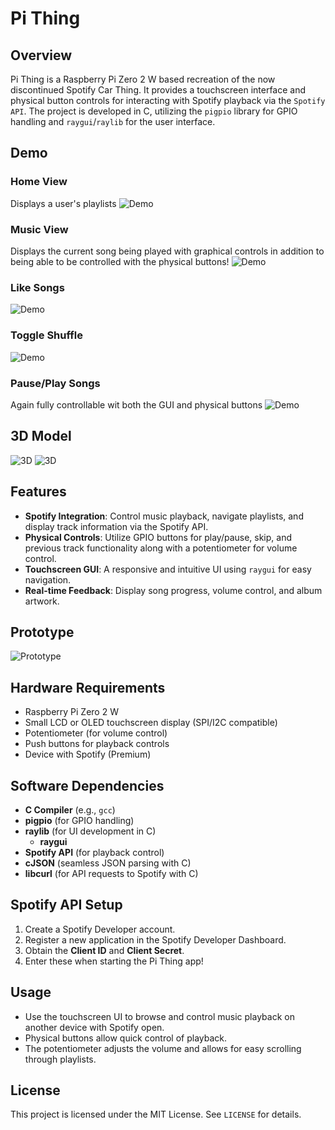 # Pi Thing

## Overview

Pi Thing is a Raspberry Pi Zero 2 W based recreation of the now discontinued Spotify Car Thing.
It provides a touchscreen interface and physical button controls for interacting with Spotify playback via the `Spotify API`.
The project is developed in C, utilizing the `pigpio` library for GPIO handling and `raygui`/`raylib` for the user interface.

## Demo

### Home View
Displays a user's playlists
![Demo](./demo/home_view.jpg)

### Music View
Displays the current song being played with graphical controls
in addition to being able to be controlled with the physical buttons!
![Demo](./demo/music_view.jpg)

### Like Songs
![Demo](./demo/like.jpg)

### Toggle Shuffle
![Demo](./demo/shuffle.jpg)

### Pause/Play Songs
Again fully controllable wit both the GUI and physical buttons
![Demo](./demo/pause.jpg)

## 3D Model
![3D](./demo/screen.png)
![3D](./demo/pi.png)
## Features

- **Spotify Integration**: Control music playback, navigate playlists, and display track information via the Spotify API.
- **Physical Controls**: Utilize GPIO buttons for play/pause, skip, and previous track functionality along with a potentiometer for volume control.
- **Touchscreen GUI**: A responsive and intuitive UI using `raygui` for easy navigation.
- **Real-time Feedback**: Display song progress, volume control, and album artwork.

## Prototype
![Prototype](./demo/prototype/pithing.jpg)

## Hardware Requirements

- Raspberry Pi Zero 2 W
- Small LCD or OLED touchscreen display (SPI/I2C compatible)
- Potentiometer (for volume control)
- Push buttons for playback controls
- Device with Spotify (Premium)

## Software Dependencies

- **C Compiler** (e.g., `gcc`)
- **pigpio** (for GPIO handling)
- **raylib** (for UI development in C)
    - **raygui** 
- **Spotify API** (for playback control)
- **cJSON** (seamless JSON parsing with C)
- **libcurl** (for API requests to Spotify with C)

## Spotify API Setup

1. Create a Spotify Developer account.
2. Register a new application in the Spotify Developer Dashboard.
3. Obtain the **Client ID** and **Client Secret**.
4. Enter these when starting the Pi Thing app!

## Usage

- Use the touchscreen UI to browse and control music playback on another device with Spotify open.
- Physical buttons allow quick control of playback.
- The potentiometer adjusts the volume and allows for easy scrolling through playlists.

## License

This project is licensed under the MIT License. See `LICENSE` for details.
